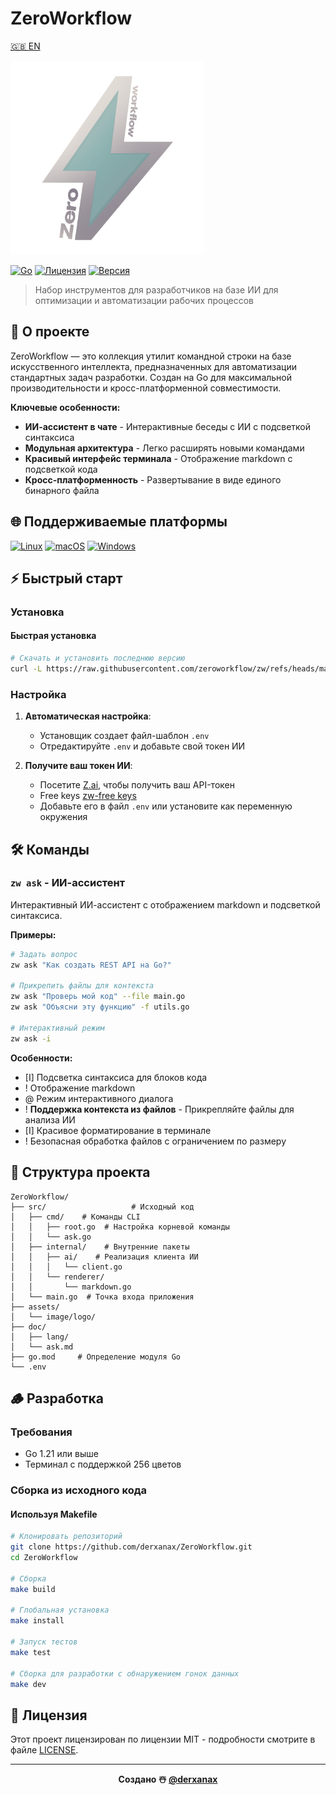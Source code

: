 # ZeroWorkflow

[🇬🇧 EN](../../README.md)

<img src="../../assets/image/logo/light_logo.png" alt="Логотип ZeroWorkflow" width="310"/>

[![Go](https://img.shields.io/badge/Go-1.21+-00ADD8?style=flat-square&logo=go&logoColor=white)](https://golang.org/)
[![Лицензия](https://img.shields.io/badge/License-MIT-brightgreen?style=flat-square)](LICENSE)
[![Версия](https://img.shields.io/badge/Version-1.1.0-purple?style=flat-square)](https://github.com/derxanax/ZeroWorkflow/releases)

> Набор инструментов для разработчиков на базе ИИ для оптимизации и автоматизации рабочих процессов

## 🧶 О проекте

ZeroWorkflow — это коллекция утилит командной строки на базе искусственного интеллекта, предназначенных для автоматизации стандартных задач разработки. Создан на Go для максимальной производительности и кросс-платформенной совместимости.

**Ключевые особенности:**
- **ИИ-ассистент в чате** - Интерактивные беседы с ИИ с подсветкой синтаксиса
- **Модульная архитектура** - Легко расширять новыми командами
- **Красивый интерфейс терминала** - Отображение markdown с подсветкой кода
- **Кросс-платформенность** - Развертывание в виде единого бинарного файла

## 🌐 Поддерживаемые платформы

[![Linux](https://img.shields.io/badge/Linux-FCC624?style=flat-square&logo=linux&logoColor=black)](https://www.linux.org/)
[![macOS](https://img.shields.io/badge/macOS-000000?style=flat-square&logo=apple&logoColor=white)](https://www.apple.com/macos/)
[![Windows](https://img.shields.io/badge/windows-0078D6?style=flat-square&logo=Windows&logoColor=white)](https://www.microsoft.com/windows/)

## ⚡️ Быстрый старт

### Установка

#### Быстрая установка 
```bash
# Скачать и установить последнюю версию
curl -L https://raw.githubusercontent.com/zeroworkflow/zw/refs/heads/main/install.sh | bash
```

### Настройка

1.  **Автоматическая настройка**:
    *   Установщик создает файл-шаблон `.env`
    *   Отредактируйте `.env` и добавьте свой токен ИИ

2.  **Получите ваш токен ИИ**:
    *   Посетите [Z.ai](https://chat.z.ai), чтобы получить ваш API-токен
       - Free keys [zw-free keys](https://github.com/zeroworkflow/zw-keys)
    *   Добавьте его в файл `.env` или установите как переменную окружения

## 🛠 Команды

### `zw ask` - ИИ-ассистент

Интерактивный ИИ-ассистент с отображением markdown и подсветкой синтаксиса.

**Примеры:**
```bash
# Задать вопрос
zw ask "Как создать REST API на Go?"

# Прикрепить файлы для контекста
zw ask "Проверь мой код" --file main.go
zw ask "Объясни эту функцию" -f utils.go

# Интерактивный режим
zw ask -i
```

**Особенности:**
- [I] Подсветка синтаксиса для блоков кода
- ! Отображение markdown
- @ Режим интерактивного диалога
- ! **Поддержка контекста из файлов** - Прикрепляйте файлы для анализа ИИ
- [I] Красивое форматирование в терминале
- ! Безопасная обработка файлов с ограничением по размеру

## 💼 Структура проекта

```text
ZeroWorkflow/
├── src/                   # Исходный код
│   ├── cmd/    # Команды CLI
│   │   ├── root.go  # Настройка корневой команды
│   │   └── ask.go         
│   ├── internal/    # Внутренние пакеты
│   │   ├── ai/    # Реализация клиента ИИ
│   │   │   └── client.go 
│   │   └── renderer/      
│   │       └── markdown.go
│   └── main.go  # Точка входа приложения
├── assets/                
│   └── image/logo/        
├── doc/                   
│   ├── lang/              
│   └── ask.md             
├── go.mod     # Определение модуля Go
└── .env                   
```

## 🪵 Разработка

### Требования
- Go 1.21 или выше
- Терминал с поддержкой 256 цветов

### Сборка из исходного кода

#### Используя Makefile
```bash
# Клонировать репозиторий
git clone https://github.com/derxanax/ZeroWorkflow.git
cd ZeroWorkflow

# Сборка
make build

# Глобальная установка
make install

# Запуск тестов
make test

# Сборка для разработки с обнаружением гонок данных
make dev
```

## 📄 Лицензия

Этот проект лицензирован по лицензии MIT - подробности смотрите в файле [LICENSE](LICENSE).

---

<div align="center">
  <strong>Создано ☃️ <a href="https://github.com/derxanax">@derxanax</a></strong>
</div>